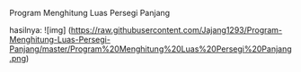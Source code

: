 Program Menghitung Luas Persegi Panjang


hasilnya:
![img]
(https://raw.githubusercontent.com/Jajang1293/Program-Menghitung-Luas-Persegi-Panjang/master/Program%20Menghitung%20Luas%20Persegi%20Panjang.png)
